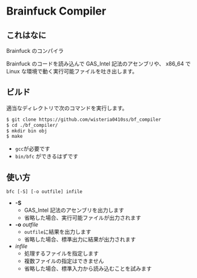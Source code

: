 # Brainfuck Compiler
## これはなに
Brainfuck のコンパイラ

Brainfuck のコードを読み込んで GAS_Intel 記法のアセンブリや、
x86_64 で Linux な環境で動く実行可能ファイルを吐き出します。

## ビルド
適当なディレクトリで次のコマンドを実行します。
```bash
$ git clone https://github.com/wisteria0410ss/bf_compiler
$ cd ./bf_compiler/
$ mkdir bin obj
$ make
```
- `gcc`が必要です
- `bin/bfc` ができるはずです

## 使い方
```
bfc [-S] [-o outfile] infile
```
- **-S**
    - GAS_Intel 記法のアセンブリを出力します
    - 省略した場合、実行可能ファイルが出力されます
- **-o** *outfile*
    - `outfile`に結果を出力します
    - 省略した場合、標準出力に結果が出力されます
- *infile*
    - 処理するファイルを指定します
    - 複数ファイルの指定はできません
    - 省略した場合、標準入力から読み込むことを試みます
